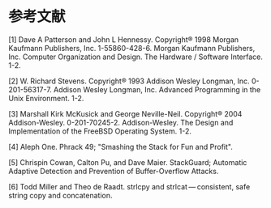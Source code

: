 # 参考文献

[1] Dave A Patterson and John L Hennessy. Copyright® 1998 Morgan Kaufmann Publishers, Inc. 1-55860-428-6. Morgan Kaufmann Publishers, Inc. Computer Organization and Design. The Hardware / Software Interface. 1-2.

[2] W. Richard Stevens. Copyright® 1993 Addison Wesley Longman, Inc. 0-201-56317-7. Addison Wesley Longman, Inc. Advanced Programming in the Unix Environment. 1-2.

[3] Marshall Kirk McKusick and George Neville-Neil. Copyright® 2004 Addison-Wesley. 0-201-70245-2. Addison-Wesley. The Design and Implementation of the FreeBSD Operating System. 1-2.

[4] Aleph One. Phrack 49; "Smashing the Stack for Fun and Profit".

[5] Chrispin Cowan, Calton Pu, and Dave Maier. StackGuard; Automatic Adaptive Detection and Prevention of Buffer-Overflow Attacks.

[6] Todd Miller and Theo de Raadt. strlcpy and strlcat — consistent, safe string copy and concatenation.
